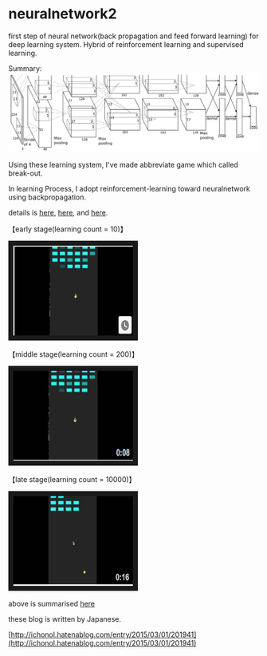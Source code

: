 # neuralnetwork2
first step of neural network(back propagation and feed forward learning) for deep learning system. Hybrid of reinforcement learning and supervised learning.

Summary: 
![alt text](https://github.com/etsuyoshi/neuralnetwork2/blob/master/Neuralnetwork/allSystem.png "Logo Title Text 1")


Using these learning system, I've made abbreviate game which called break-out.

In learning Process, I adopt reinforcement-learning toward neuralnetwork using backpropagation.

details is [here](http://ichonol.hatenablog.com/entry/2014/10/03/105742), [here](http://ichonol.hatenablog.com/entry/2014/10/19/034937), and [here](http://ichonol.hatenablog.com/entry/2015/02/19/200311).




【early stage(learning count = 10)】

<a href="https://www.youtube.com/watch?v=yAagcGwM5Kg" target="_blank"><img src="https://github.com/etsuyoshi/neuralnetwork2/blob/master/Neuralnetwork/early-stage.png" 
alt="IMAGE ALT TEXT HERE" width="240" height="180" border="10" /></a>




【middle stage(learning count = 200)】

<a href="https://www.youtube.com/watch?v=VVFxyx64W94" target="_blank"><img src="https://github.com/etsuyoshi/neuralnetwork2/blob/master/Neuralnetwork/middle-stage.png" 
alt="IMAGE ALT TEXT HERE" width="240" height="180" border="10" /></a>



【late stage(learning count = 10000)】

<a href="https://www.youtube.com/watch?v=js2PCvTUXZY" target="_blank"><img src="https://github.com/etsuyoshi/neuralnetwork2/blob/master/Neuralnetwork/late-stage.png" 
alt="IMAGE ALT TEXT HERE" width="240" height="180" border="10" /></a>


above is summarised [here](http://ichonol.hatenablog.com/entry/2015/03/01/201941)

these blog is written by Japanese.

[http://ichonol.hatenablog.com/entry/2015/03/01/201941](http://ichonol.hatenablog.com/entry/2015/03/01/201941)
